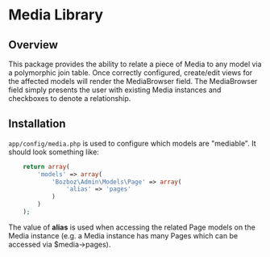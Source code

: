 # Media Library

## Overview

This package provides the ability to relate a piece of Media to any model via a polymorphic join table. Once correctly configured, create/edit views for the affected models will render the MediaBrowser field. The MediaBrowser field simply presents the user with existing Media instances and checkboxes to denote a relationship.

## Installation

`app/config/media.php` is used to configure which models are "mediable". It should look something like:

```php
	return array(
		'models' => array(
			'Bozboz\Admin\Models\Page' => array(
				'alias' => 'pages'
			)
		)
	);
```

The value of **alias** is used when accessing the related Page models on the Media instance (e.g. a Media instance has many Pages which can be accessed via $media->pages).
